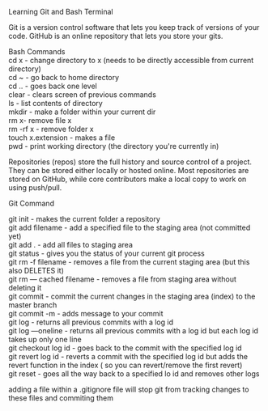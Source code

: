 Learning Git and Bash Terminal

Git is a version control software that lets you keep track of versions of your code.
GitHub is an online repository that lets you store your gits.


Bash Commands  
cd x - change directory to x (needs to be directly accessible from current directory)  
cd ~ - go back to home directory  
cd .. - goes back one level  
clear - clears screen of previous commands  
ls - list contents of directory  
mkdir - make a folder within your current dir  
rm x- remove file x  
rm -rf x - remove folder x  
touch x.extension - makes a file  
pwd - print working directory (the directory you're currently in)

Repositories (repos) store the full history and source control of a project. They can be stored either locally or hosted online. Most repositories are stored on GitHub, while core contributors make a local copy to work on using push/pull.  


Git Command  

git init - makes the current folder a repository  
git add filename - add a specified file to the staging area (not committed yet)  
git add .  - add all files to staging area  
git status - gives you the status of your current git process  
git rm -f filename - removes a file from the current staging area (but this also DELETES it)  
git rm — cached filename - removes a file from staging area without deleting it  
git commit - commit the current changes in the staging area (index) to the master branch  
git commit -m - adds message to your commit  
git log - returns all previous commits with a log id  
git log —oneline - returns all previous commits with a log id but each log id takes up only one line  
git checkout log id - goes back to the commit with the specified log id  
git revert log id - reverts a commit with the specified log id but adds the revert function in the index ( so you can revert/remove the first revert)  
git reset - goes all the way back to a specified lo id and removes other logs  
  
adding a file within a .gitignore file will stop git from tracking changes to these files and commiting them  
